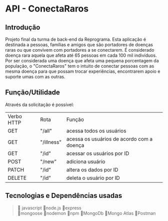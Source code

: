 # API - ConectaRaros


## Introdução

Projeto final da turma de back-end da Reprograma. Esta aplicação é destinada a pessoas, famílias e amigos que são portadores de doenças raras ou que convivem com portadores a se conectarem. 
É considerado doença rara aquela que afeta até 65 pessoas em cada 100 mil indivíduos.
Por ser considerada uma doença que afeta uma pequena porcentagem da população, o "ConectaRaros" tem o intuito de conectar pessoas com as mesma doença para que possam trocar experiências, encontrarem apoio e suporte umas com as outras. 

## Função/Utilidade

Através da solicitação é possível: 

<table>
<tr>
  <td>Verbo HTTP</td>
  <td>Rota</td>
  <td>Função</td>
</tr>
<tr>
  <td>GET</td>
  <td>"/all"</td>
  <td>acessa todos os usuários</td>
</tr>
<tr>
  <td>GET</td>
  <td>"/illness"</td>
  <td>acessa os usuários de acordo com a doença </td>
</tr>
<tr>
  <td>GET</td>
  <td>"/id"</td>
  <td>acessar os usuários por ID</td>
</tr>
<tr>
  <td>POST</td>
  <td>"/new"</td>
  <td>adiciona usuário</td>
</tr>
<tr>
  <td>PATCH</td>
  <td>"/id"</td>
  <td>altera os dados por ID</td>
</tr>
<tr>
  <td>DELETE</td>
  <td>"/id"</td>
  <td>deleta o usuário por ID</td>
</tr>
</table>

## Tecnologias e Dependências usadas
> :file_folder:	javascript :file_folder:node.js	:file_folder:express	
:file_folder:mongoose :file_folder:nodemon :file_folder:npm 
:file_folder:MongoDb :file_folder:Mongo Atlas :file_folder:Postman